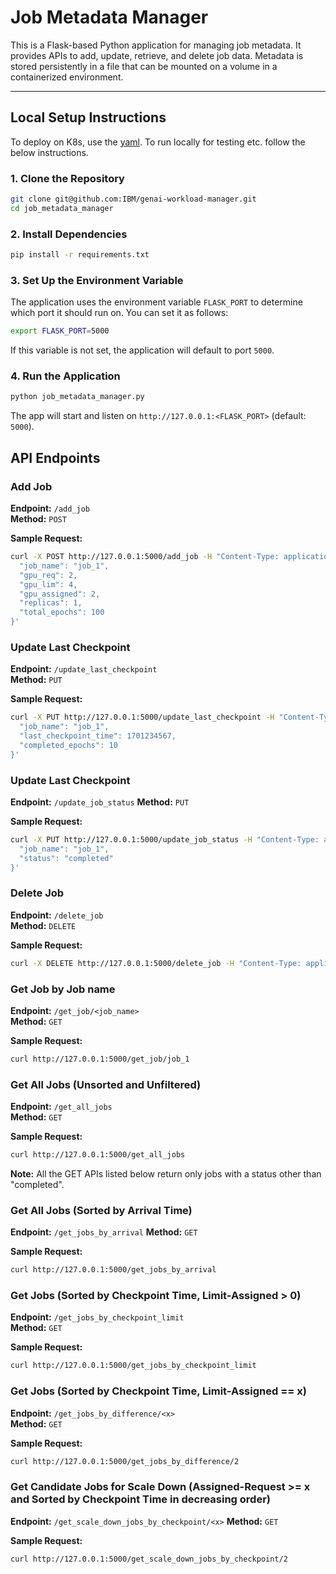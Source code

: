 
# Job Metadata Manager

This is a Flask-based Python application for managing job metadata. It provides APIs to add, update, retrieve, and delete job data. Metadata is stored persistently in a file that can be mounted on a volume in a containerized environment.

---

## Local Setup Instructions

To deploy on K8s, use the [yaml](../deployment/job_metadata_manager.yaml). To run locally for testing etc. follow the below instructions.

### 1. Clone the Repository

```bash
git clone git@github.com:IBM/genai-workload-manager.git
cd job_metadata_manager
```

### 2. Install Dependencies

```bash
pip install -r requirements.txt
```

### 3. Set Up the Environment Variable

The application uses the environment variable `FLASK_PORT` to determine which port it should run on. You can set it as follows:

```bash
export FLASK_PORT=5000
```
If this variable is not set, the application will default to port `5000`.

### 4. Run the Application

```bash
python job_metadata_manager.py
```

The app will start and listen on `http://127.0.0.1:<FLASK_PORT>` (default: `5000`).


## API Endpoints

### Add Job
**Endpoint:** `/add_job`  
**Method:** `POST`

**Sample Request:**
```bash
curl -X POST http://127.0.0.1:5000/add_job -H "Content-Type: application/json" -d '{
  "job_name": "job_1",
  "gpu_req": 2,
  "gpu_lim": 4,
  "gpu_assigned": 2,
  "replicas": 1,
  "total_epochs": 100
}'
```


### Update Last Checkpoint
**Endpoint:** `/update_last_checkpoint`  
**Method:** `PUT`

**Sample Request:**
```bash
curl -X PUT http://127.0.0.1:5000/update_last_checkpoint -H "Content-Type: application/json" -d '{
  "job_name": "job_1",
  "last_checkpoint_time": 1701234567,
  "completed_epochs": 10
}'
```

### Update Last Checkpoint
**Endpoint:** `/update_job_status`
**Method:** `PUT`

**Sample Request:**
```bash
curl -X PUT http://127.0.0.1:5000/update_job_status -H "Content-Type: application/json" -d '{
  "job_name": "job_1",
  "status": "completed"
}'
```

### Delete Job
**Endpoint:** `/delete_job`  
**Method:** `DELETE`

**Sample Request:**
```bash
curl -X DELETE http://127.0.0.1:5000/delete_job -H "Content-Type: application/json" -d '{"job_name": "job_1"}'
```

### Get Job by Job name
**Endpoint:** `/get_job/<job_name>`  
**Method:** `GET`

**Sample Request:**
```bash
curl http://127.0.0.1:5000/get_job/job_1
```

### Get All Jobs (Unsorted and Unfiltered)
**Endpoint:** `/get_all_jobs`  
**Method:** `GET`

**Sample Request:**
```bash
curl http://127.0.0.1:5000/get_all_jobs
```

**Note:** All the GET APIs listed below return only jobs with a status other than "completed".


### Get All Jobs (Sorted by Arrival Time)
**Endpoint:** `/get_jobs_by_arrival`
**Method:** `GET`

**Sample Request:**
```bash
curl http://127.0.0.1:5000/get_jobs_by_arrival
```

### Get Jobs (Sorted by Checkpoint Time, Limit-Assigned > 0)
**Endpoint:** `/get_jobs_by_checkpoint_limit`  
**Method:** `GET`

**Sample Request:**
```bash
curl http://127.0.0.1:5000/get_jobs_by_checkpoint_limit
```

### Get Jobs (Sorted by Checkpoint Time, Limit-Assigned == x)
**Endpoint:** `/get_jobs_by_difference/<x>`  
**Method:** `GET`

**Sample Request:**
```bash
curl http://127.0.0.1:5000/get_jobs_by_difference/2
```

### Get Candidate Jobs for Scale Down (Assigned-Request >= x and Sorted by Checkpoint Time in decreasing order)
**Endpoint:** `/get_scale_down_jobs_by_checkpoint/<x>`
**Method:** `GET`

**Sample Request:**
```bash
curl http://127.0.0.1:5000/get_scale_down_jobs_by_checkpoint/2
```
